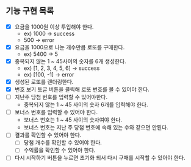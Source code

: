 ## 기능 구현 목록
- [x] 요금을 1000원 이상 투입해야 한다.
  - ex) 1000 -> success
  - 500 -> error
- [x] 요금을 1000으로 나눈 개수만큼 로또를 구매한다.
  - ex) 5400 -> 5
- [x] 중복되지 않는 1 ~ 45사이의 숫자를 6개 생성한다.
  - ex) [1, 2, 3, 4, 5, 6] -> success
  - ex) [100, -1] -> error
- [x] 생성된 로또를 렌더링한다.
- [x] 번호 보기 토글 버튼을 클릭해 로또 번호를 볼 수 있어야 한다.
- [ ] 지난주 당첨 번호를  입력할 수 있어야한다.
  - 중복되지 않는 1 ~ 45 사이의 숫자 6개를 입력해야 한다.
- [ ] 보너스 번호를 입력할 수 있어야 한다.
  - 보너스 번호는 1 ~ 45 사이의 숫자여야 한다.
  - 보너스 번호는 지난 주 당첨 번호에 속해 있는 수와 같으면 안된다.
- [ ] 결과를 확인할 수 있어야 한다.
  - [ ] 당첨 개수를 확인할 수 있어야 한다.
  - [ ] 수익률을 확인할 수 있어야 한다.
- [ ] 다시 시작하기 버튼을 누르면 초기화 되서 다시 구매를 시작할 수 있어야 한다.
